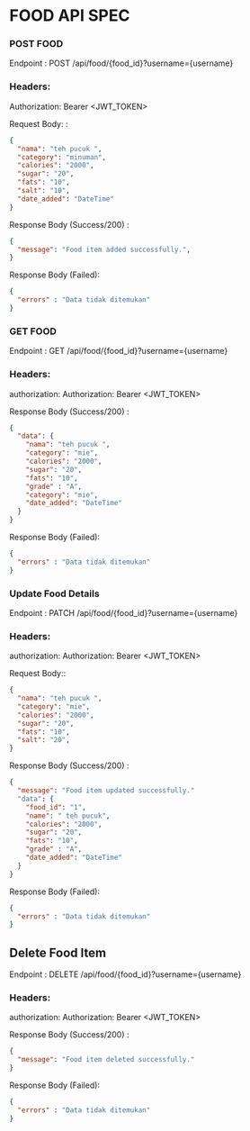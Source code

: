 # FOOD API SPEC 

### POST FOOD 

Endpoint : POST /api/food/{food_id}?username={username}

### Headers:

 Authorization: Bearer <JWT_TOKEN>

Request Body: :

```json
{
  "nama": "teh pucuk ",
  "category": "minuman",
  "calories": "2000",
  "sugar": "20",
  "fats": "10",
  "salt": "10",
  "date_added": "DateTime"
}
```
Response Body (Success/200) :

```json
{
  "message": "Food item added successfully.",
}
```
Response Body (Failed):

```json
{
  "errors" : "Data tidak ditemukan"
}
```

### GET FOOD

Endpoint : GET /api/food/{food_id}?username={username}

### Headers:

authorization: Authorization: Bearer <JWT_TOKEN>

Response Body (Success/200) :

```json
{
  "data": {
    "nama": "teh pucuk ",
    "category": "mie",
    "calories": "2000",
    "sugar": "20",
    "fats": "10",
    "grade" : "A",
    "category": "mie",
    "date_added": "DateTime"
  }
}
```
Response Body (Failed):

```json
{
  "errors" : "Data tidak ditemukan"
}
```

### Update Food Details

Endpoint : PATCH /api/food/{food_id}?username={username}

### Headers:

authorization: Authorization: Bearer <JWT_TOKEN>

Request Body::

```json
{
  "nama": "teh pucuk ",
  "category": "mie",
  "calories": "2000",
  "sugar": "20",
  "fats": "10",
  "salt": "20",
}
```
Response Body (Success/200) :

```json
{
  "message": "Food item updated successfully."
  "data": {
    "food_id": "1",
    "name": " teh pucuk",
    "calories": "2000",
    "sugar": "20",
    "fats": "10",
    "grade" : "A",
    "date_added": "DateTime"
  }
}
```
Response Body (Failed):

```json
{
  "errors" : "Data tidak ditemukan"
}
```

## Delete Food Item
Endpoint : DELETE /api/food/{food_id}?username={username}

### Headers:

authorization: Authorization: Bearer <JWT_TOKEN>

Response Body (Success/200) :

```json
{
  "message": "Food item deleted successfully."
}
```
Response Body (Failed):

```json
{
  "errors" : "Data tidak ditemukan"
}
```